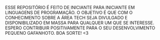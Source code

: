 ESSE REPOSITÓRIO É FEITO DE INICIANTE PARA INICIANTE EM LINGUAGENS DE PROGRAMAÇÃO. O OBJETIVO É QUE COM O CONHECIMENTO SOBRE A ÁREA TECH SEJA DIVULGADO E DISPONIBILIZADO EM MASSA PARA QUALQUER UM QUE SE INTERESSE.
ESPERO CONTRIBUIR POSITIVAMENTE PARA O SEU DESENVOLVIMENTO PEQUENO GAFANHOTO. BOA SORTE! <3

